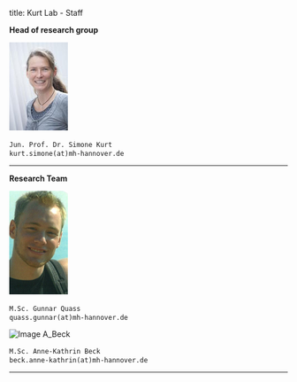 title: Kurt Lab - Staff

**Head of research group**

![Image S_Kurt](s_kurt_106width.jpg)

    Jun. Prof. Dr. Simone Kurt
    kurt.simone(at)mh-hannover.de

---------------------------
**Research Team**

![Image G_Quass](g_quass.png)

    M.Sc. Gunnar Quass 
    quass.gunnar(at)mh-hannover.de

![Image A_Beck](a_beck.png)

    M.Sc. Anne-Kathrin Beck 
    beck.anne-kathrin(at)mh-hannover.de


-----------------------------
